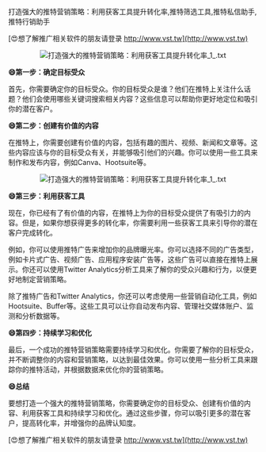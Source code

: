 打造强大的推特营销策略：利用获客工具提升转化率,推特筛选工具,推特私信助手,推特行销助手

[😍想了解推广相关软件的朋友请登录 http://www.vst.tw](http://www.vst.tw)

 <center><img src="https://vst.tw/MP4/tuiguang/png/0.png" alt="打造强大的推特营销策略：利用获客工具提升转化率_1_.txt"></center>

**😄第一步：确定目标受众**

首先，你需要确定你的目标受众。你的目标受众是谁？他们在推特上关注什么话题？他们会使用哪些关键词搜索相关内容？这些信息可以帮助你更好地定位和吸引你的潜在客户。

**😄第二步：创建有价值的内容**

在推特上，你需要创建有价值的内容，包括有趣的图片、视频、新闻和文章等。这些内容应该与你的目标受众有关，并能够吸引他们的兴趣。你可以使用一些工具来制作和发布内容，例如Canva、Hootsuite等。

 <center><img src="https://vst.tw/MP4/tuiguang/png/1.png" alt="打造强大的推特营销策略：利用获客工具提升转化率_1_.txt"></center>

**😄第三步：利用获客工具**

现在，你已经有了有价值的内容，在推特上为你的目标受众提供了有吸引力的内容。但是，如果你想获得更多的转化率，你需要利用一些获客工具来引导你的潜在客户完成转化。

例如，你可以使用推特广告来增加你的品牌曝光率。你可以选择不同的广告类型，例如卡片式广告、视频广告、应用程序安装广告等，这些广告可以直接在推特上展示。你还可以使用Twitter Analytics分析工具来了解你的受众兴趣和行为，以便更好地制定营销策略。

除了推特广告和Twitter Analytics，你还可以考虑使用一些营销自动化工具，例如Hootsuite、Buffer等。这些工具可以让你自动发布内容、管理社交媒体账户、监测和分析数据等。

**😄第四步：持续学习和优化**

最后，一个成功的推特营销策略需要持续学习和优化。你需要了解你的目标受众，并不断调整你的内容和营销策略，以达到最佳效果。你可以使用一些分析工具来跟踪你的推特活动，并根据数据来优化你的营销策略。

**😄总结**

要想打造一个强大的推特营销策略，你需要确定你的目标受众、创建有价值的内容、利用获客工具和持续学习和优化。通过这些步骤，你可以吸引更多的潜在客户，提高转化率，并增强你的品牌认知度。

[😍想了解推广相关软件的朋友请登录 http://www.vst.tw](http://www.vst.tw)




